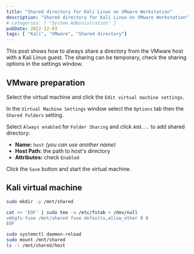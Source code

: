 ```yaml
---
title: "Shared directory for Kali Linux on VMware Workstation"
description: "Shared directory for Kali Linux on VMware Workstation"
# categories: [ "System Administration" ]
pubDate: 2022-12-03
tags: [ "Kali", "VMware", "Shared directory"]
---
```


This post shows how to always share a directory from the VMware host with a Kali Linux guest.
The sharing can be temporary, check the sharing options in the settings window.

## VMware preparation

Select the virtual machine and click the `Edit virtual machine settings`.

In the `Virtual Machine Settings` window select the `Options` tab then the `Shared Folders` setting.

Select `Always enabled` for `Folder Sharing` and click `Add...` to add shared directory:

- **Name:** `host` *(you can use another name)*
- **Host Path:** the path to host's directory
- **Attributes:** check `Enabled`

Click the `Save` button and start the virtual machine.

## Kali virtual machine

```sh
sudo mkdir -p /mnt/shared

cat << 'EOF' | sudo tee -a /etc/fstab > /dev/null
vmhgfs-fuse /mnt/shared fuse defaults,allow_other 0 0
EOF

sudo systemctl daemon-reload
sudo mount /mnt/shared
ls -l /mnt/shared/host
```
